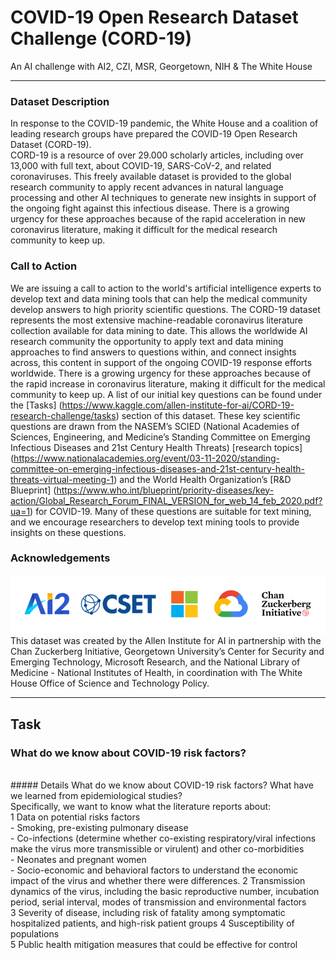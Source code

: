 # COVID-19 Open Research Dataset Challenge (CORD-19)
An AI challenge with AI2, CZI, MSR, Georgetown, NIH & The White House

---
### Dataset Description
In response to the COVID-19 pandemic, the White House and a coalition of leading research groups have prepared the COVID-19 Open Research Dataset (CORD-19).<br>
CORD-19 is a resource of over 29.000 scholarly articles, including over 13,000 with full text, about COVID-19, SARS-CoV-2, and related coronaviruses. This freely available dataset is provided to the global research community to apply recent advances in natural language processing and other AI techniques to generate new insights in support of the ongoing fight against this infectious disease. There is a growing urgency for these approaches because of the rapid acceleration in new coronavirus literature, making it difficult for the medical research community to keep up.

### Call to Action
We are issuing a call to action to the world's artificial intelligence experts to develop text and data mining tools that can help the medical community develop answers to high priority scientific questions. The CORD-19 dataset represents the most extensive machine-readable coronavirus literature collection available for data mining to date. This allows the worldwide AI research community the opportunity to apply text and data mining approaches to find answers to questions within, and connect insights across, this content in support of the ongoing COVID-19 response efforts worldwide. There is a growing urgency for these approaches because of the rapid increase in coronavirus literature, making it difficult for the medical community to keep up.
A list of our initial key questions can be found under the [Tasks] (https://www.kaggle.com/allen-institute-for-ai/CORD-19-research-challenge/tasks) section of this dataset. These key scientific questions are drawn from the NASEM’s SCIED (National Academies of Sciences, Engineering, and Medicine’s Standing Committee on Emerging Infectious Diseases and 21st Century Health Threats) [research topics] (https://www.nationalacademies.org/event/03-11-2020/standing-committee-on-emerging-infectious-diseases-and-21st-century-health-threats-virtual-meeting-1) and the World Health Organization’s [R&D Blueprint] (https://www.who.int/blueprint/priority-diseases/key-action/Global_Research_Forum_FINAL_VERSION_for_web_14_feb_2020.pdf?ua=1) for COVID-19. 
Many of these questions are suitable for text mining, and we encourage researchers to develop text mining tools to provide insights on these questions.

### Acknowledgements
![logo_ackow.png](https://github.com/MikeHatchi/CORD-19/blob/master/logo_acknow.png)
This dataset was created by the Allen Institute for AI in partnership with the Chan Zuckerberg Initiative, Georgetown University’s Center for Security and Emerging Technology, Microsoft Research, and the National Library of Medicine - National Institutes of Health, in coordination with The White House Office of Science and Technology Policy.

---
 
## Task
### What do we know about COVID-19 risk factors?<br>
<br>
##### Details
What do we know about COVID-19 risk factors? What have we learned from epidemiological studies?<br>
Specifically, we want to know what the literature reports about:<br>
1 Data on potential risks factors<br>
 - Smoking, pre-existing pulmonary disease<br>
 - Co-infections (determine whether co-existing respiratory/viral infections make the virus more transmissible or virulent) and other co-morbidities<br>
 - Neonates and pregnant women<br>
 - Socio-economic and behavioral factors to understand the economic impact of the virus and whether there were differences.
2	Transmission dynamics of the virus, including the basic reproductive number, incubation period, serial interval, modes of transmission and environmental factors<br>
3	Severity of disease, including risk of fatality among symptomatic hospitalized patients, and high-risk patient groups
4	Susceptibility of populations<br>
5	Public health mitigation measures that could be effective for control

